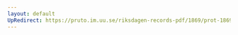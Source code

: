 ```yaml
---
layout: default
UpRedirect: https://pruto.im.uu.se/riksdagen-records-pdf/1869/prot-1869--ak--121/prot-1869--ak--121_009.pdf
---
```

